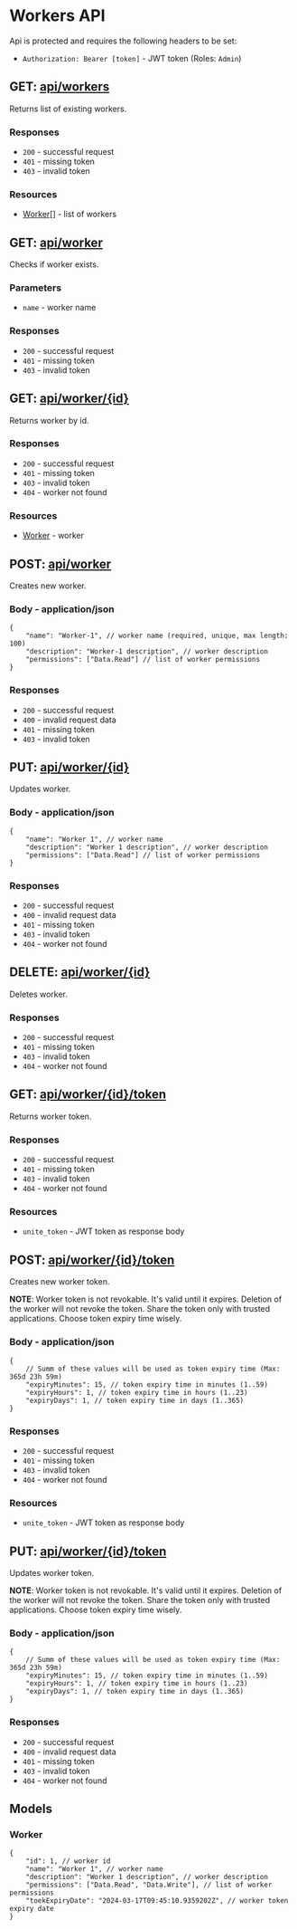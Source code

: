 # Workers API
Api is protected and requires the following headers to be set:
- `Authorization: Bearer [token]` - JWT token (Roles: `Admin`)

## GET: [api/workers](http://localhost:5004/api/workers)
Returns list of existing workers.

### Responses
- `200` - successful request
- `401` - missing token
- `403` - invalid token

### Resources
- [Worker](#worker)[] - list of workers


## GET: [api/worker](http://localhost:5004/api/worker)
Checks if worker exists.

### Parameters
- `name` - worker name

### Responses
- `200` - successful request
- `401` - missing token
- `403` - invalid token


## GET: [api/worker/{id}](http://localhost:5004/api/worker/1)
Returns worker by id.

### Responses
- `200` - successful request
- `401` - missing token
- `403` - invalid token
- `404` - worker not found

### Resources
- [Worker](#worker) - worker


## POST: [api/worker](http://localhost:5004/api/worker)
Creates new worker.

### Body - application/json
```jsonc
{
    "name": "Worker-1", // worker name (required, unique, max length: 100)
    "description": "Worker-1 description", // worker description
    "permissions": ["Data.Read"] // list of worker permissions
}
```

### Responses
- `200` - successful request
- `400` - invalid request data
- `401` - missing token
- `403` - invalid token


## PUT: [api/worker/{id}](http://localhost:5004/api/worker/1)
Updates worker.

### Body - application/json
```jsonc
{
    "name": "Worker 1", // worker name
    "description": "Worker 1 description", // worker description
    "permissions": ["Data.Read"] // list of worker permissions
}
```

### Responses
- `200` - successful request
- `400` - invalid request data
- `401` - missing token
- `403` - invalid token
- `404` - worker not found


## DELETE: [api/worker/{id}](http://localhost:5004/api/worker/1)
Deletes worker.

### Responses
- `200` - successful request
- `401` - missing token
- `403` - invalid token
- `404` - worker not found


## GET: [api/worker/{id}/token](http://localhost:5004/api/worker/1/token)
Returns worker token.

### Responses
- `200` - successful request
- `401` - missing token
- `403` - invalid token
- `404` - worker not found

### Resources
- `unite_token` - JWT token as response body


## POST: [api/worker/{id}/token](http://localhost:5004/api/worker/1/token)
Creates new worker token.

**NOTE**: Worker token is not revokable. It's valid until it expires. Deletion of the worker will not revoke the token. Share the token only with trusted applications. Choose token expiry time wisely.

### Body - application/json
```jsonc
{
    // Summ of these values will be used as token expiry time (Max: 365d 23h 59m)
    "expiryMinutes": 15, // token expiry time in minutes (1..59)
    "expiryHours": 1, // token expiry time in hours (1..23)
    "expiryDays": 1, // token expiry time in days (1..365)
}
```

### Responses
- `200` - successful request
- `401` - missing token
- `403` - invalid token
- `404` - worker not found

### Resources
- `unite_token` - JWT token as response body


## PUT: [api/worker/{id}/token](http://localhost:5004/api/worker/1/token)
Updates worker token.

**NOTE**: Worker token is not revokable. It's valid until it expires. Deletion of the worker will not revoke the token. Share the token only with trusted applications. Choose token expiry time wisely.

### Body - application/json
```jsonc
{
    // Summ of these values will be used as token expiry time (Max: 365d 23h 59m)
    "expiryMinutes": 15, // token expiry time in minutes (1..59)
    "expiryHours": 1, // token expiry time in hours (1..23)
    "expiryDays": 1, // token expiry time in days (1..365)
}
```

### Responses
- `200` - successful request
- `400` - invalid request data
- `401` - missing token
- `403` - invalid token
- `404` - worker not found


## Models

### Worker
```jsonc
{
    "id": 1, // worker id
    "name": "Worker 1", // worker name
    "description": "Worker 1 description", // worker description
    "permissions": ["Data.Read", "Data.Write"], // list of worker permissions
    "toekExpiryDate": "2024-03-17T09:45:10.9359202Z", // worker token expiry date
}
```
